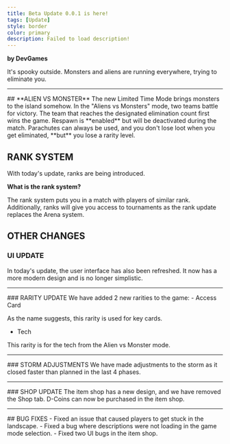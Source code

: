 ```yaml
---
title: Beta Update 0.0.1 is here!
tags: [Update]
style: border
color: primary
description: Failed to load description!
---
```


**by DevGames**


It's spooky outside. Monsters and aliens are running everywhere, trying to eliminate you.

<hr>
## **ALIEN VS MONSTER**
The new Limited Time Mode brings monsters to the island somehow. In the "Aliens vs Monsters" mode, two teams battle for victory. The team that reaches the designated elimination count first wins the game. Respawn is **enabled** but will be deactivated during the match. Parachutes can always be used, and you don't lose loot when you get eliminated, **but** you lose a rarity level.

## **RANK SYSTEM**
With today's update, ranks are being introduced.

**What is the rank system?**

The rank system puts you in a match with players of similar rank. Additionally, ranks will give you access to tournaments as the rank update replaces the Arena system.

## **OTHER CHANGES**

### UI UPDATE
In today's update, the user interface has also been refreshed. It now has a more modern design and is no longer simplistic.
<hr>
### RARITY UPDATE
We have added 2 new rarities to the game:
- Access Card

As the name suggests, this rarity is used for key cards.
- Tech

This rarity is for the tech from the Alien vs Monster mode.
<hr>
### STORM ADJUSTMENTS
We have made adjustments to the storm as it closed faster than planned in the last 4 phases.
<hr>
### SHOP UPDATE
The item shop has a new design, and we have removed the Shop tab. D-Coins can now be purchased in the item shop.
<hr>
## BUG FIXES
- Fixed an issue that caused players to get stuck in the landscape.
- Fixed a bug where descriptions were not loading in the game mode selection.
- Fixed two UI bugs in the item shop.